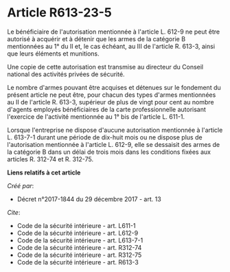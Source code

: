 # Article R613-23-5

Le bénéficiaire de l'autorisation mentionnée à l'article L. 612-9 ne peut être autorisé à acquérir et à détenir que les armes
de la catégorie B mentionnées au 1° du II et, le cas échéant, au III de l'article R. 613-3, ainsi que leurs éléments et
munitions. 

Une copie de cette autorisation est transmise au directeur du Conseil national des activités privées de sécurité. 

Le nombre d'armes pouvant être acquises et détenues sur le fondement du présent article ne peut être, pour chacun des types
d'armes mentionnées au II de l'article R. 613-3, supérieur de plus de vingt pour cent au nombre d'agents employés
bénéficiaires de la carte professionnelle autorisant l'exercice de l'activité mentionnée au 1° bis de l'article L. 611-1. 

Lorsque l'entreprise ne dispose d'aucune autorisation mentionnée à l'article L. 613-7-1 durant une période de dix-huit mois
ou ne dispose plus de l'autorisation mentionnée à l'article L. 612-9, elle se dessaisit des armes de la catégorie B dans un
délai de trois mois dans les conditions fixées aux articles R. 312-74 et R. 312-75.

**Liens relatifs à cet article**

_Créé par_:

  - Décret n°2017-1844 du 29 décembre 2017 - art. 13

_Cite_:

  - Code de la sécurité intérieure - art. L611-1
  - Code de la sécurité intérieure - art. L612-9
  - Code de la sécurité intérieure - art. L613-7-1
  - Code de la sécurité intérieure - art. R312-74
  - Code de la sécurité intérieure - art. R312-75
  - Code de la sécurité intérieure - art. R613-3
